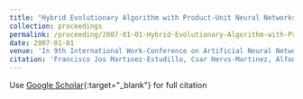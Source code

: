 ```yaml
---
title: "Hybrid Evolutionary Algorithm with Product-Unit Neural Networks for Classification"
collection: proceedings
permalink: /proceeding/2007-01-01-Hybrid-Evolutionary-Algorithm-with-Product-Unit-Neural-Networks-for-Classification
date: 2007-01-01
venue: 'In 9th International Work-Conference on Artificial Neural Networks (IWANN 2007)'
citation: 'Francisco Jos Martınez-Estudillo, Csar Hervs-Martınez, Alfonso Carlos Martınez-Estudillo, Pedro Antonio Gutirrez, &quot;Hybrid Evolutionary Algorithm with Product-Unit Neural Networks for Classification.&quot; In 9th International Work-Conference on Artificial Neural Networks (IWANN 2007), 2007, pp.351--358.'
---
```

Use [Google Scholar](https://scholar.google.com/scholar?q=Hybrid+Evolutionary+Algorithm+with+Product+Unit+Neural+Networks+for+Classification){:target="_blank"} for full citation